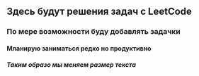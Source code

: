 ## Здесь будут решения задач с LeetCode
### По мере возможности буду добавлять задачки
#### Мланирую заниматься редко но продуктивно
##### Таким  образо мы меняем размер текста

